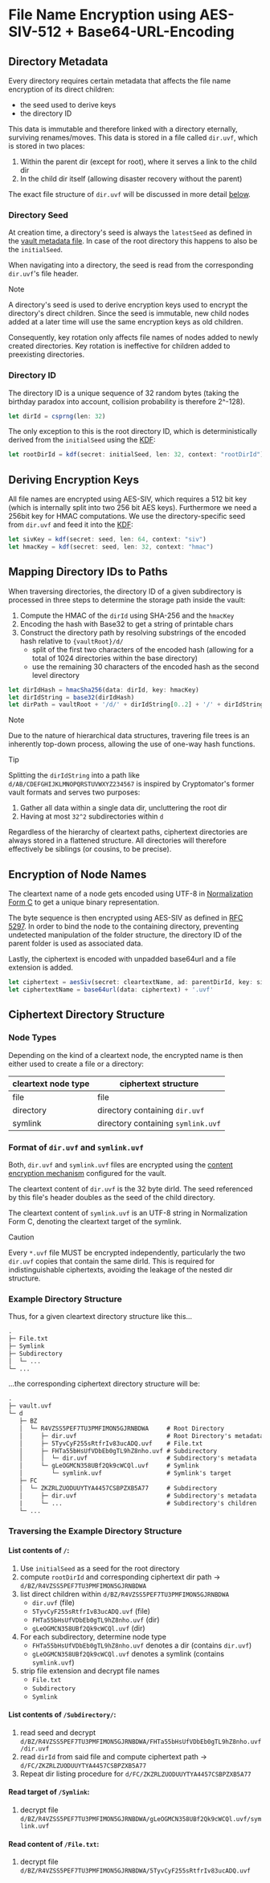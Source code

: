 # File Name Encryption using AES-SIV-512 + Base64-URL-Encoding

## Directory Metadata

Every directory requires certain metadata that affects the file name encryption of its direct children:

* the seed used to derive keys
* the directory ID

This data is immutable and therefore linked with a directory eternally, surviving renames/moves. This data is stored in a file called `dir.uvf`, which is stored in two places:
1. Within the parent dir (except for root), where it serves a link to the child dir
2. In the child dir itself (allowing disaster recovery without the parent)

The exact file structure of `dir.uvf` will be discussed in more detail [below](#format-of-diruvf-and-symlinkuvf).

### Directory Seed

At creation time, a directory's seed is always the `latestSeed` as defined in the [vault metadata file](../vault%20metadata/README.md#sensitive-metadata). In case of the root directory this happens to also be the `initialSeed`.

When navigating into a directory, the seed is read from the corresponding `dir.uvf`'s file header.

> [!NOTE]
> A directory's seed is used to derive encryption keys used to encrypt the directory's direct children. Since the seed is immutable, new child nodes added at a later time will use the same encryption keys as old children.
>
> Consequently, key rotation only affects file names of nodes added to newly created directories. Key rotation is ineffective for children added to preexisting directories.

### Directory ID

The directory ID is a unique sequence of 32 random bytes (taking the birthday paradox into account, collision probability is therefore 2^-128).

```ts
let dirId = csprng(len: 32)
```

The only exception to this is the root directory ID, which is deterministically derived from the `initialSeed` using the [KDF](../kdf/README.md):

```ts
let rootDirId = kdf(secret: initialSeed, len: 32, context: "rootDirId")
```

## Deriving Encryption Keys

All file names are encrypted using AES-SIV, which requires a 512 bit key (which is internally split into two 256 bit AES keys). Furthermore we need a 256bit key for HMAC computations. We use the directory-specific seed from `dir.uvf` and feed it into the [KDF](../kdf/README.md):

```ts
let sivKey = kdf(secret: seed, len: 64, context: "siv")
let hmacKey = kdf(secret: seed, len: 32, context: "hmac")
```

## Mapping Directory IDs to Paths

When traversing directories, the directory ID of a given subdirectory is processed in three steps to determine the storage path inside the vault:

1. Compute the HMAC of the `dirId` using SHA-256 and the `hmacKey`
1. Encoding the hash with Base32 to get a string of printable chars
1. Construct the directory path by resolving substrings of the encoded hash relative to `{vaultRoot}/d/`
    * split of the first two characters of the encoded hash (allowing for a total of 1024 directories within the base directory)
    * use the remaining 30 characters of the encoded hash as the second level directory

```ts
let dirIdHash = hmacSha256(data: dirId, key: hmacKey)
let dirIdString = base32(dirIdHash)
let dirPath = vaultRoot + '/d/' + dirIdString[0..2] + '/' + dirIdString[2..32]
```

> [!NOTE]
> Due to the nature of hierarchical data structures, travering file trees is an inherently top-down process, allowing the use of one-way hash functions.

> [!TIP]
> Splitting the `dirIdString` into a path like `d/AB/CDEFGHIJKLMNOPQRSTUVWXYZ234567` is inspired by Cryptomator's former vault formats and serves two purposes:
> 1. Gather all data within a single data dir, uncluttering the root dir
> 2. Having at most `32^2` subdirectories within `d`

Regardless of the hierarchy of cleartext paths, ciphertext directories are always stored in a flattened structure. All directories will therefore effectively be siblings (or cousins, to be precise).


## Encryption of Node Names

The cleartext name of a node gets encoded using UTF-8 in [Normalization Form C](https://unicode.org/reports/tr15/#Norm*Forms) to get a unique binary representation.

The byte sequence is then encrypted using AES-SIV as defined in [RFC 5297](https://tools.ietf.org/html/rfc5297). In order to bind the node to the containing directory, preventing undetected manipulation of the folder structure, the directory ID of the parent folder is used as associated data.

Lastly, the ciphertext is encoded with unpadded base64url and a file extension is added.

```ts
let ciphertext = aesSiv(secret: cleartextName, ad: parentDirId, key: sivKey)
let ciphertextName = base64url(data: ciphertext) + '.uvf'
```

## Ciphertext Directory Structure

### Node Types

Depending on the kind of a cleartext node, the encrypted name is then either used to create a file or a directory:

| cleartext node type | ciphertext structure                |
|---------------------|-------------------------------------|
| file                | file                                |
| directory           | directory containing `dir.uvf`      |
| symlink             | directory containing `symlink.uvf`  |

### Format of `dir.uvf` and `symlink.uvf`

Both, `dir.uvf` and `symlink.uvf` files are encrypted using the [content encryption mechanism](../file%20content%20encryption/README.md) configured for the vault.

The cleartext content of `dir.uvf` is the 32 byte dirId. The seed referenced by this file's header doubles as the seed of the child directory.

The cleartext content of `symlink.uvf` is an UTF-8 string in Normalization Form C, denoting the cleartext target of the symlink.

> [!CAUTION]
> Every `*.uvf` file MUST be encrypted independently, particularly the two `dir.uvf` copies that contain the same dirId. This is required for indistinguishable ciphertexts, avoiding the leakage of the nested dir structure.

### Example Directory Structure

Thus, for a given cleartext directory structure like this...

```txt
.
├─ File.txt
├─ Symlink
├─ Subdirectory
│  └─ ...
└─ ...
```

...the corresponding ciphertext directory structure will be:

```txt
.
├─ vault.uvf
└─ d
   ├─ BZ
   │  └─ R4VZSS5PEF7TU3PMFIMON5GJRNBDWA     # Root Directory
   │     ├─ dir.uvf                         # Root Directory's metadata
   │     ├─ 5TyvCyF255sRtfrIv83ucADQ.uvf    # File.txt
   │     ├─ FHTa55bHsUfVDbEb0gTL9hZ8nho.uvf # Subdirectory
   │     │  └─ dir.uvf                      # Subdirectory's metadata
   │     └─ gLeOGMCN358UBf2Qk9cWCQl.uvf     # Symlink
   │        └─ symlink.uvf                  # Symlink's target
   ├─ FC
   │  └─ ZKZRLZUODUUYTYA4457CSBPZXB5A77     # Subdirectory
   │     ├─ dir.uvf                         # Subdirectory's metadata
   |     └─ ...                             # Subdirectory's children
   └─ ...
```

### Traversing the Example Directory Structure

#### List contents of `/`:

1. Use `initialSeed` as a seed for the root directory
1. compute `rootDirId` and corresponding ciphertext dir path -> `d/BZ/R4VZSS5PEF7TU3PMFIMON5GJRNBDWA`
1. list direct children within `d/BZ/R4VZSS5PEF7TU3PMFIMON5GJRNBDWA`
    * `dir.uvf` (file)
    * `5TyvCyF255sRtfrIv83ucADQ.uvf` (file)
    * `FHTa55bHsUfVDbEb0gTL9hZ8nho.uvf` (dir)
    * `gLeOGMCN358UBf2Qk9cWCQl.uvf` (dir)
1. For each subdirectory, determine node type
    * `FHTa55bHsUfVDbEb0gTL9hZ8nho.uvf` denotes a dir (contains `dir.uvf`)
    * `gLeOGMCN358UBf2Qk9cWCQl.uvf` denotes a symlink (contains `symlink.uvf`)
1. strip file extension and decrypt file names
    * `File.txt`
    * `Subdirectory`
    * `Symlink`

#### List contents of `/Subdirectory/`:

1. read seed and decrypt `d/BZ/R4VZSS5PEF7TU3PMFIMON5GJRNBDWA/FHTa55bHsUfVDbEb0gTL9hZ8nho.uvf/dir.uvf`
1. read `dirId` from said file and compute ciphertext path -> `d/FC/ZKZRLZUODUUYTYA4457CSBPZXB5A77`
1. Repeat dir listing procedure for `d/FC/ZKZRLZUODUUYTYA4457CSBPZXB5A77`

#### Read target of `/Symlink`:

1. decrypt file `d/BZ/R4VZSS5PEF7TU3PMFIMON5GJRNBDWA/gLeOGMCN358UBf2Qk9cWCQl.uvf/symlink.uvf`

#### Read content of `/File.txt`:

1. decrypt file `d/BZ/R4VZSS5PEF7TU3PMFIMON5GJRNBDWA/5TyvCyF255sRtfrIv83ucADQ.uvf`